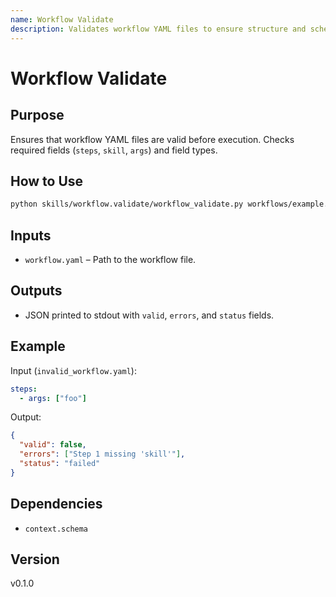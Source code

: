 ```yaml
---
name: Workflow Validate
description: Validates workflow YAML files to ensure structure and schema correctness.
---
```


# Workflow Validate

## Purpose
Ensures that workflow YAML files are valid before execution.
Checks required fields (`steps`, `skill`, `args`) and field types.

## How to Use
```bash
python skills/workflow.validate/workflow_validate.py workflows/example.yaml
```

## Inputs

* `workflow.yaml` – Path to the workflow file.

## Outputs

* JSON printed to stdout with `valid`, `errors`, and `status` fields.

## Example

Input (`invalid_workflow.yaml`):

```yaml
steps:
  - args: ["foo"]
```

Output:

```json
{
  "valid": false,
  "errors": ["Step 1 missing 'skill'"],
  "status": "failed"
}
```

## Dependencies

* `context.schema`

## Version

v0.1.0
